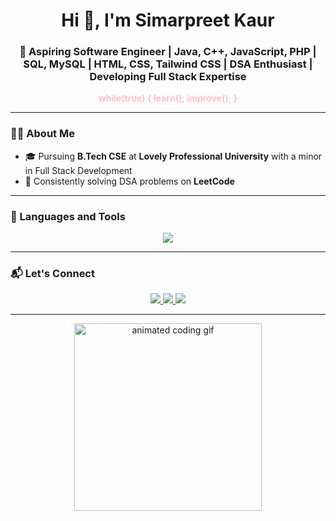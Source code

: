 <h1 align="center">Hi 👋, I'm Simarpreet Kaur</h1>
<h3 align="center">🚀 Aspiring Software Engineer | Java, C++, JavaScript, PHP | SQL, MySQL | HTML, CSS, Tailwind CSS | DSA Enthusiast | Developing Full Stack Expertise</h3>

<p align="center">
  <b>
    <span style="color:#FFB6C1; font-weight: bold; animation: blinker 1s linear infinite;">
      while(true) { learn(); improve(); }
    </span>
  </b>
</p>

<style>
@keyframes blinker {
  50% { opacity: 0; }
}
</style>


---

### 🧑‍💻 About Me

- 🎓 Pursuing **B.Tech CSE** at **Lovely Professional University** with a minor in Full Stack Development  
- 🎯 Consistently solving DSA problems on **LeetCode**   

---

### 🚀 Languages and Tools

<p align="center">
  <img src="https://skillicons.dev/icons?i=java,cpp,js,php,html,css,tailwind,bootstrap,mysql,git,github,vscode,linux" />
</p>

---

### 📬 Let's Connect

<p align="center">
  <a href="https://linkedin.com/in/simarpreet2005" target="_blank">
    <img src="https://img.shields.io/badge/LinkedIn-blue?style=for-the-badge&logo=linkedin" />
  </a>
  <a href="mailto:simarpreet2005official@gmail.com">
    <img src="https://img.shields.io/badge/Gmail-red?style=for-the-badge&logo=gmail&logoColor=white" />
  </a>
  <a href="https://leetcode.com/Simarpreet2005" target="_blank">
    <img src="https://img.shields.io/badge/LeetCode-orange?style=for-the-badge&logo=leetcode&logoColor=white" />
  </a>
</p>

---

<p align="center">
  <img src="https://i.gifer.com/origin/bc/bca56ffe4a6e2910237482982aa856fe_w200.webp" width="300" alt="animated coding gif" />
</p>
